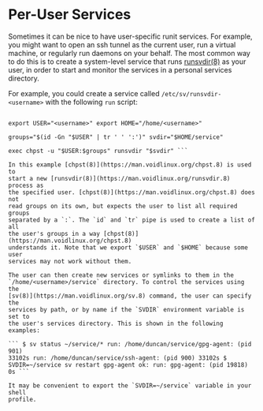 # Per-User Services

Sometimes it can be nice to have user-specific runit services. For example,
you might want to open an ssh tunnel as the current user, run a virtual
machine, or regularly run daemons on your behalf. The most common way to do
this is to create a system-level service that runs
[runsvdir(8)](https://man.voidlinux.org/runsvdir.8) as your user, in order
to start and monitor the services in a personal services directory.

For example, you could create a service called `/etc/sv/runsvdir-<username>`
with the following `run` script:

``` #!/bin/sh

export USER="<username>" export HOME="/home/<username>"

groups="$(id -Gn "$USER" | tr ' ' ':')" svdir="$HOME/service"

exec chpst -u "$USER:$groups" runsvdir "$svdir" ```

In this example [chpst(8)](https://man.voidlinux.org/chpst.8) is used to
start a new [runsvdir(8)](https://man.voidlinux.org/runsvdir.8) process as
the specified user. [chpst(8)](https://man.voidlinux.org/chpst.8) does not
read groups on its own, but expects the user to list all required groups
separated by a `:`. The `id` and `tr` pipe is used to create a list of all
the user's groups in a way [chpst(8)](https://man.voidlinux.org/chpst.8)
understands it. Note that we export `$USER` and `$HOME` because some user
services may not work without them.

The user can then create new services or symlinks to them in the
`/home/<username>/service` directory. To control the services using the
[sv(8)](https://man.voidlinux.org/sv.8) command, the user can specify the
services by path, or by name if the `SVDIR` environment variable is set to
the user's services directory. This is shown in the following examples:

``` $ sv status ~/service/* run: /home/duncan/service/gpg-agent: (pid 901)
33102s run: /home/duncan/service/ssh-agent: (pid 900) 33102s $
SVDIR=~/service sv restart gpg-agent ok: run: gpg-agent: (pid 19818) 0s ```

It may be convenient to export the `SVDIR=~/service` variable in your shell
profile.
